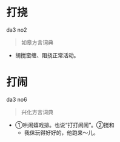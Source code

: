 # 打挠
da3 no2
> 如皋方言词典
- 胡搅蛮缠、阻挠正常活动。

# 打闹
da3 no6
> 兴化方言词典
- ①哄闹嬉戏排。也说“打打闹闹”。②搅和
  - 我俫玩得好好的，他跑来～儿。
